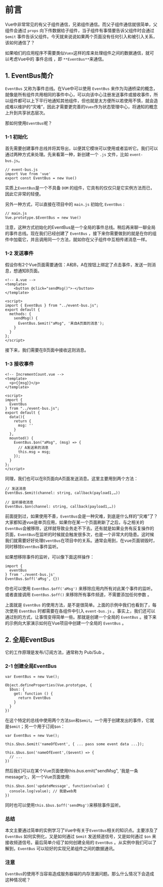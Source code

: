 # 前言

Vue中非常常见的有父子组件通信，兄弟组件通信。而父子组件通信就很简单，父组件会通过 `props` 向下传数据给子组件，当子组件有事情要告诉父组件时会通过 `$emit` 事件告诉父组件。今天就来说说如果两个页面没有任何引入和被引入关系，该如何通信了？

如果咱们的应用程序不需要类似`Vuex`这样的库来处理组件之间的数据通信，就可以考虑Vue中的 事件总线 ，即 `**EventBus**`来通信。

## 1. EventBus简介

`EventBus` 又称为事件总线。在Vue中可以使用 `EventBus` 来作为沟通桥梁的概念，就像是所有组件共用相同的事件中心，可以向该中心注册发送事件或接收事件，所以组件都可以上下平行地通知其他组件，但也就是太方便所以若使用不慎，就会造成难以维护的“灾难”，因此才需要更完善的`Vuex`作为状态管理中心，将通知的概念上升到共享状态层次。

那如何使用`EventBus`呢？

### 1-1 初始化

首先需要创建事件总线并将其导出，以便其它模块可以使用或者监听它。我们可以通过两种方式来处理。先来看第一种，新创建一个 `.js` 文件，比如 `event-bus.js`。
```
// event-bus.js
import Vue from 'vue'
export const EventBus = new Vue()
```
实质上`EventBus`是一个不具备 `DOM` 的组件，它具有的仅仅只是它实例方法而已，因此它非常的轻便。

另外一种方式，可以直接在项目中的 `main.js` 初始化 `EventBus` :
```
// main.js
Vue.prototype.$EventBus = new Vue()
```
注意，这种方式初始化的EventBus是一个全局的事件总线。稍后再来聊一聊全局的事件总线。现在我们已经创建了 `EventBus` ，接下来你需要做到的就是在你的组件中加载它，并且调用同一个方法，就如你在父子组件中互相传递消息一样。

### 1-2 发送事件

假设你有2个Vue页面需要通信：A和B，A在按钮上绑定了点击事件，发送一则消息，想通知B页面。
```
<!-- A.vue -->
<template>
    <button @click="sendMsg()">-</button>
</template>

<script> 
import { EventBus } from "../event-bus.js";
export default {
  methods: {
    sendMsg() {
      EventBus.$emit("aMsg", '来自A页面的消息');
    }
  }
}; 
</script>
```
接下来，我们需要在B页面中接收这则消息。

### 1-3 接收事件
```
<!-- IncrementCount.vue -->
<template>
  <p>{{msg}}</p>
</template>

<script> 
import { 
  EventBus 
} from "../event-bus.js";
export default {
  data(){
    return {
      msg: ''
    }
  },
  mounted() {
    EventBus.$on("aMsg", (msg) => {
      // A发送来的消息
      this.msg = msg;
    });
  }
};
</script>
```
同理，我们也可以在B页面向A页面发送消息。这里主要用到两个方法：
```
// 发送消息
EventBus.$emit(channel: string, callback(payload1,…))

// 监听接收消息
EventBus.$on(channel: string, callback(payload1,…))
```
前面提到过，如果使用不善，`EventBus`会是一种灾难，到底是什么样的“灾难”了？大家都知道vue是单页应用，如果你在某一个页面刷新了之后，与之相关的`EventBus`会被移除，这样就导致业务走不下去。还有就是如果业务有反复操作的页面，`EventBus`在监听的时候就会触发很多次，也是一个非常大的隐患。这时候我们就需要好好处理`EventBus`在项目中的关系。通常会用到，在vue页面销毁时，同时移除`EventBus`事件监听。

如果想移除事件的监听，可以像下面这样操作：
```
import { 
  eventBus 
} from './event-bus.js'
EventBus.$off('aMsg', {})
```
你也可以使用 `EventBus.$off('aMsg')` 来移除应用内所有对此某个事件的监听。或者直接调用 `EventBus.$off()` 来移除所有事件频道，不需要添加任何参数 。

上面就是 `EventBus` 的使用方法，是不是很简单。上面的示例中我们也看到了，每次使用 `EventBus` 时都需要在各组件中引入 `event-bus.js` 。事实上，我们还可以通过别的方式，让事情变得简单一些。那就是创建一个全局的 `EventBus` 。接下来的示例向大家演示如何在Vue项目中创建一个全局的 `EventBus` 。

## 2. 全局EventBus

它的工作原理是发布/订阅方法，通常称为 Pub/Sub 。

### 2-1 创建全局EventBus

```
var EventBus = new Vue();

Object.defineProperties(Vue.prototype, {
  $bus: {
    get: function () {
      return EventBus
    }
  }
})
```
在这个特定的总线中使用两个方法`$on`和`$emit`。一个用于创建发出的事件，它就是`$emit`；另一个用于订阅`$on`：

```
var EventBus = new Vue();

this.$bus.$emit('nameOfEvent', { ... pass some event data ...});

this.$bus.$on('nameOfEvent',($event) => {
  // ...
})
```
然后我们可以在某个Vue页面使用this.$bus.$emit("sendMsg", '我是一条message');，另一个Vue页面使用:
```
this.$bus.$on('updateMessage', function(value) {
  console.log(value); // 我是web秀
})
```
同时也可以使用`this.$bus.$off('sendMsg')`来移除事件监听。

### 总结

本文主要通过简单的实例学习了Vue中有关于`EventBus`相关的知识点。主要涉及了 `EventBus` 如何实例化，又是如何通过 `$emit` 发送频道信号，又是如何通过 `$on` 来接收频道信号。最后简单介绍了如何创建全局的 `EventBus` 。从实例中我们可以了解到，`EventBus` 可以较好的实现兄弟组件之间的数据通讯。

### 注意

`EventBus`的使用不当容易造成服务器端的内存泄漏问题。那么什么情况下会造成这种情况呢？






